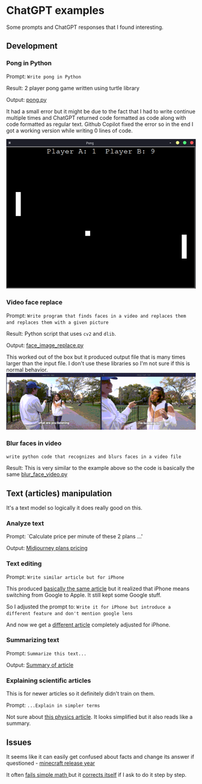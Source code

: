# ChatGPT examples
Some prompts and ChatGPT responses that I found interesting.

## Development
### Pong in Python
Prompt: `Write pong in Python`

Result: 2 player pong game written using turtle library 

Output: [pong.py](development/pong.py)

It had a small error but it might be due to the fact that I had to write continue multiple times and ChatGPT returned code formatted as code along with code formatted as regular text. Github Copilot fixed the error so in the end I got a working version while writing 0 lines of code.

![](media/pong.png)

### Video face replace 
Prompt: `Write program that finds faces in a video and replaces them and replaces them with a given picture`

Result: Python script that uses `cv2` and `dlib`.

Output: [face_image_replace.py](development/face_image_replace.py)

This worked out of the box but it produced output file that is many times larger than the input file. 
I don't use these libraries so I'm not sure if this is normal behavior.
![](media/face_image_replace.gif)

### Blur faces in video
`write python code that recognizes and blurs faces in a video file`

Result: This is very similar to the example above so the code is basically the same [blur_face_video.py](development/blur_face_video.py)

## Text (articles) manipulation
It's a text model so logically it does really good on this.

### Analyze text
Prompt: `Calculate price per minute of these 2 plans ...'

Output: [Midjourney plans pricing](text/text_analysis.png)

### Text editing

Prompt: `Write similar article but for iPhone` 

This produced [basically the same article](text/similar_for_iphone.png) but it realized that iPhone means switching from Google to Apple. It still kept some Google stuff.

So I adjusted the prompt to: `Write it for iPhone but introduce a different feature and don't mention google lens`

And now we get a [different article](text/iphone_different_feature.png) completely adjusted for iPhone.

### Summarizing text
Prompt: `Summarize this text...`

Output: [Summary of article](text/text_summary.png)

### Explaining scientific articles
This is for newer articles so it definitely didn't train on them.
 
Prompt: `...Explain in simpler terms`

Not sure about [this physics article](scientific_article1.png). It looks simplified but it also reads like a summary.


## Issues
It seems like it can easily get confused about facts and change its answer if questioned - [minecraft release year](issues/minecraft_year_release.jpg)

It often [fails simple math ](issues/chatgpt_math.png) but it [corrects itself](issues/chatgpt_math_correction.png) if I ask to do it step by step.
